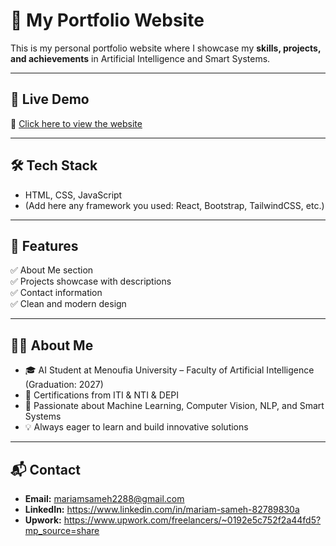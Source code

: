 # 🌟 My Portfolio Website  

This is my personal portfolio website where I showcase my **skills, projects, and achievements** in Artificial Intelligence and Smart Systems.  

---

## 🚀 Live Demo  
🔗 [Click here to view the website](https://379098-87a7912a2f5a47ec851d0ba98d6841f6-6-latest.app.mgx.dev)  

---

## 🛠️ Tech Stack  
- HTML, CSS, JavaScript  
- (Add here any framework you used: React, Bootstrap, TailwindCSS, etc.)  

---

## 📌 Features  
✅ About Me section  
✅ Projects showcase with descriptions  
✅ Contact information  
✅ Clean and modern design  

---

## 👩‍💻 About Me  
- 🎓 AI Student at Menoufia University – Faculty of Artificial Intelligence (Graduation: 2027)  
- 📜 Certifications from ITI & NTI & DEPI 
- 🌱 Passionate about Machine Learning, Computer Vision, NLP, and Smart Systems  
- 💡 Always eager to learn and build innovative solutions  

---

## 📬 Contact  
- **Email:** mariamsameh2288@gmail.com  
- **LinkedIn:** https://www.linkedin.com/in/mariam-sameh-82789830a  
- **Upwork:** https://www.upwork.com/freelancers/~0192e5c752f2a44fd5?mp_source=share  

